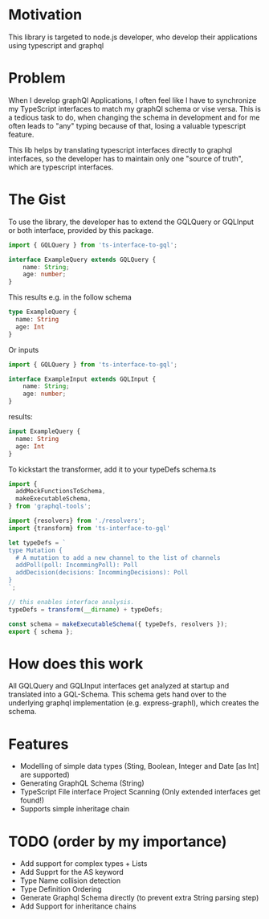 # Motivation
This library is targeted to node.js developer, who develop their applications
using typescript and graphql

# Problem
When I develop graphQl Applications, I often feel like I have to synchronize
my TypeScript interfaces to match my graphQl schema or vise versa. This is a tedious task to do,
when changing the schema in development and for me often leads to "any" typing because of that, 
losing a valuable typescript feature.

This lib helps by translating typescript interfaces directly to graphql interfaces, so the 
developer has to maintain only one "source of truth", which are typescript interfaces. 


# The Gist
To use the library, the developer has to extend the GQLQuery or GQLInput or both interface, provided by this package.

```typescript
import { GQLQuery } from 'ts-interface-to-gql';

interface ExampleQuery extends GQLQuery {
    name: String;
    age: number;
}
```

This results e.g. in the follow schema
```graphql
type ExampleQuery {
  name: String
  age: Int
}
```

Or inputs

```typescript
import { GQLQuery } from 'ts-interface-to-gql';

interface ExampleInput extends GQLInput {
    name: String;
    age: number;
}
```

results:
```graphql
input ExampleQuery {
  name: String
  age: Int
}
```

To kickstart the transformer, add it to your typeDefs schema.ts
```typescript
import {
  addMockFunctionsToSchema,
  makeExecutableSchema,
} from 'graphql-tools';

import {resolvers} from './resolvers';
import {transform} from 'ts-interface-to-gql'

let typeDefs = `
type Mutation {
  # A mutation to add a new channel to the list of channels
  addPoll(poll: IncommingPoll): Poll
  addDecision(decisions: IncommingDecisions): Poll
}
`;

// this enables interface analysis.
typeDefs = transform(__dirname) + typeDefs;

const schema = makeExecutableSchema({ typeDefs, resolvers });
export { schema };

```


# How does this work
All GQLQuery and GQLInput interfaces get analyzed at startup and translated into a GQL-Schema. This schema
gets hand over to the underlying graphql implementation (e.g. express-graphl), which creates the schema.

# Features
* Modelling of simple data types (Sting, Boolean, Integer and Date [as Int] are supported)
* Generating GraphQL Schema (String)
* TypeScript File interface Project Scanning (Only extended interfaces get found!)
* Supports simple inheritage chain

# TODO (order by my importance)
* Add support for complex types + Lists
* Add Supprt for the AS keyword
* Type Name collision detection 
* Type Definition Ordering
* Generate Graphql Schema directly (to prevent extra String parsing step)
* Add Support for inheritance chains
